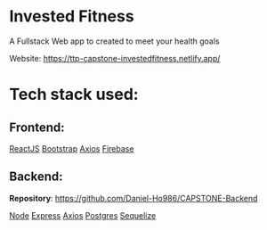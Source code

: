 # Invested Fitness
A Fullstack Web app to created to meet your health goals

Website: https://ttp-capstone-investedfitness.netlify.app/ 

# Tech stack used:
## Frontend:

[ReactJS](https://reactjs.org/)
[Bootstrap](https://getbootstrap.com/)
[Axios](https://github.com/axios/axios)
[Firebase](https://firebase.google.com/)

## Backend:
**Repository**: https://github.com/Daniel-Ho986/CAPSTONE-Backend
    
[Node](https://nodejs.org/en/)
[Express](https://expressjs.com/)
[Axios](https://github.com/axios/axios)
[Postgres](https://www.postgresql.org/)
[Sequelize](https://sequelize.org/)

